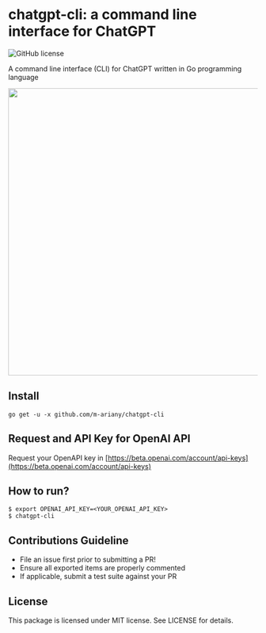 # chatgpt-cli: a command line interface for ChatGPT

![GitHub license](https://img.shields.io/badge/license-MIT-blue.svg)

A command line interface (CLI) for ChatGPT written in Go programming language

<img src="https://github.com/m-ariany/chatgpt-cli/blob/master/assets/gptcli-go-go.gif" width="580">

## Install

    go get -u -x github.com/m-ariany/chatgpt-cli

## Request and API Key for OpenAI API

Request your OpenAPI key in [https://beta.openai.com/account/api-keys](https://beta.openai.com/account/api-keys)

## How to run?

    $ export OPENAI_API_KEY=<YOUR_OPENAI_API_KEY>
    $ chatgpt-cli

## Contributions Guideline

* File an issue first prior to submitting a PR!
* Ensure all exported items are properly commented
* If applicable, submit a test suite against your PR

## License

This package is licensed under MIT license. See LICENSE for details.
